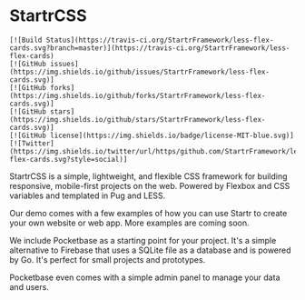 StartrCSS
========================
    
    [![Build Status](https://travis-ci.org/StartrFramework/less-flex-cards.svg?branch=master)](https://travis-ci.org/StartrFramework/less-flex-cards)
    [![GitHub issues](https://img.shields.io/github/issues/StartrFramework/less-flex-cards.svg)]
    [![GitHub forks](https://img.shields.io/github/forks/StartrFramework/less-flex-cards.svg)]
    [![GitHub stars](https://img.shields.io/github/stars/StartrFramework/less-flex-cards.svg)]
    [![GitHub license](https://img.shields.io/badge/license-MIT-blue.svg)]
    [![Twitter](https://img.shields.io/twitter/url/https/github.com/StartrFramework/less-flex-cards.svg?style=social)]

StartrCSS is a simple, lightweight, and flexible CSS framework for building responsive, mobile-first projects on the web.
Powered by Flexbox and CSS variables and templated in Pug and LESS.

Our demo comes with a few examples of how you can use Startr to create your own website or web app. More examples are coming soon.

We include Pocketbase as a starting point for your project. It's a simple alternative to Firebase that uses a SQLite file as a database and is powered by Go. It's perfect for small projects and prototypes.

Pocketbase even comes with a simple admin panel to manage your data and users.

